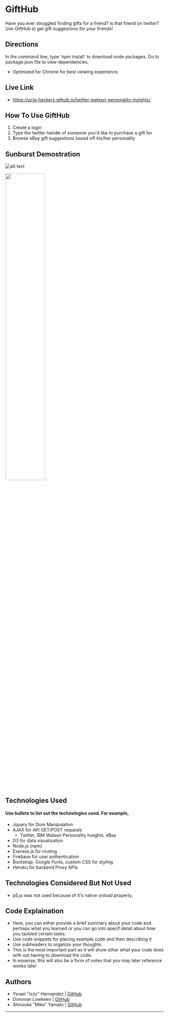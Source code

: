 # GiftHub

Have you ever struggled finding gifts for a friend? Is that friend on twitter? Use GiftHub to get gift suggestions for your friends! 

## Directions
In the command line, type 'npm install' to download node packages. Go to package.json file to view dependencies.
- Optimized for Chrome for best viewing experience.

## Live Link
 - https://ucla-hackers.github.io/twitter-watson-personality-insights/

## How To Use GiftHub
1. Create a login
2. Type the twitter handle of someone you'd like to purchase a gift for
3. Browse eBay gift suggestions based off his/her personality

## Sunburst Demostration
![alt text](https://raw.githubusercontent.com/UCLA-Hackers/twitter-watson-personality-insights/master/assets/images/sunburst-example.PNG)

<img src="https://raw.githubusercontent.com/UCLA-Hackers/twitter-watson-personality-insights/master/assets/images/sunburst-example.PNG" width="50%" height="50%">

## Technologies Used
#### Use bullets to list out the technologies used. For example,
- Jquery for Dom Manipulation
- AJAX for API GET/POST requests
	- Twitter, IBM Watson Personality Insights, eBay
- D3 for data visualization
- Node.js (npm)
- Express.js for routing
- Firebase for user authentication
- Bootstrap, Google Fonts, custom CSS for styling
- Heroku for backend Proxy APIs

## Technologies Considered But Not Used
- p5.js was not used because of it's native onload property. 

## Code Explaination
- Here, you can either provide a brief summary about your code and perhaps what you learned or you can go into specif detail about how you tackled certain tasks.
- Use code snippets for placing example code and then describing it
- Use subheaders to organize your thoughts
- This is the most important part as it will show other what your code does with out having to download the code. 
- In essense, this will also be a form of notes that you may later reference weeks later

## Authors
- Ysrael "Izzy" Hernandez | [GitHub](https://github.com/ykeanu)
- Donovan Lowkeen | [GitHub](https://github.com/dlowkeen)
- Shinsuke "Mike" Yamato | [GitHub](https://github.com/mikeyamato)

-------------
